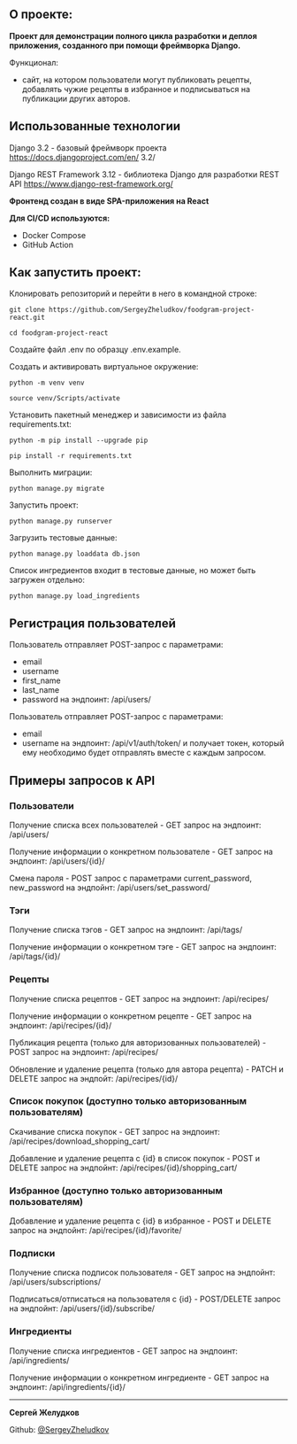 ## О проекте: 

**Проект для демонстрации полного цикла разработки и деплоя приложения, созданного при помощи фреймворка Django.**

Функционал:
 - сайт, на котором пользователи могут публиковать рецепты, добавлять чужие рецепты в избранное и подписываться на публикации других авторов.

## Использованные технологии

Django 3.2 - базовый фреймворк проекта
https://docs.djangoproject.com/en/  3.2/ 

Django REST Framework 3.12 - библиотека Django для разработки REST API
https://www.django-rest-framework.org/ 


**Фронтенд создан в виде SPA-приложения на React** 

**Для CI/CD используются:**

- Docker Compose
- GitHub Action

## Как запустить проект:

Клонировать репозиторий и перейти в него в командной строке:

```
git clone https://github.com/SergeyZheludkov/foodgram-project-react.git
```

```
cd foodgram-project-react
```
Создайте файл .env по образцу .env.example. 

Cоздать и активировать виртуальное окружение:

```
python -m venv venv
```

```
source venv/Scripts/activate
```

Установить пакетный менеджер и зависимости из файла requirements.txt:

```
python -m pip install --upgrade pip
```

```
pip install -r requirements.txt
```

Выполнить миграции:

```
python manage.py migrate
```

Запустить проект:

```
python manage.py runserver
```

Загрузить тестовые данные:

```
python manage.py loaddata db.json
```
Список ингредиентов входит в тестовые данные, но может быть загружен отдельно:

```
python manage.py load_ingredients
```

## Регистрация пользователей

Пользователь отправляет POST-запрос с параметрами:
- email
- username
- first_name
- last_name
- password
на эндпоинт: /api/users/

Пользователь отправляет POST-запрос с параметрами:
- email
- username
на эндпоинт: /api/v1/auth/token/ 
и получает токен, который ему необходимо будет отправлять вместе с каждым запросом.

## Примеры запросов к API

### Пользователи

Получение списка всех пользователей - GET запрос на эндпоинт: /api/users/

Получение информации о конкретном пользователе - GET запрос на эндпоинт:  /api/users/{id}/

Смена пароля - POST запрос с параметрами current_password, new_password на эндпойнт: /api/users/set_password/

### Тэги

Получение списка тэгов - GET запрос на эндпоинт: /api/tags/

Получение информации о конкретном тэге - GET запрос на эндпоинт:  /api/tags/{id}/

### Рецепты

Получение списка рецептов - GET запрос на эндпоинт: /api/recipes/

Получение информации о конкретном рецепте - GET запрос на эндпоинт:  /api/recipes/{id}/

Публикация рецепта (только для авторизованных пользователей) - POST запрос на эндпоинт: /api/recipes/

Обновление и удаление рецепта (только для автора рецепта) - PATCH и DELETE запрос на эндпойт: /api/recipes/{id}/

### Список покупок (доступно только авторизованным пользователям)

Скачивание списка покупок - GET запрос на эндпоинт: /api/recipes/download_shopping_cart/

Добавление и удаление рецепта с {id} в список покупок - POST и DELETE запрос на эндпойнт: /api/recipes/{id}/shopping_cart/

### Избранное (доступно только авторизованным пользователям)

Добавление и удаление рецепта с {id} в избранное - POST и DELETE запрос на эндпойнт: /api/recipes/{id}/favorite/

### Подписки

Получение списка подписок пользователя - GET запрос на эндпойнт: /api/users/subscriptions/

Подписаться/отписаться на пользователя с {id} - POST/DELETE запрос на эндпойнт: /api/users/{id}/subscribe/

### Ингредиенты

Получение списка ингредиентов - GET запрос на эндпоинт: /api/ingredients/

Получение информации о конкретном ингредиенте - GET запрос на эндпоинт:  /api/ingredients/{id}/

____

**Сергей Желудков** 

Github: [@SergeyZheludkov](https://github.com/SergeyZheludkov/)
